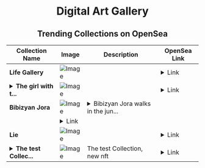 <div align="center">

# Digital Art Gallery

## Trending Collections on OpenSea

| Collection Name                       | Image                                                                                     | Description                       | OpenSea Link                                                                                          |
|---------------------------------------|-------------------------------------------------------------------------------------------|-----------------------------------|--------------------------------------------------------------------------------------------------------|
| **Life Gallery** | ![Image](https://i.seadn.io/s/raw/files/a483d0dcffc4da9f2ed3cd94b9af04b5.jpg?w=500&auto=format?w=200&auto=format) |  | <details><summary>Link</summary>[Life Gallery](https://opensea.io/collection/life-gallery-1)</details> |
| **<details><summary>The girl with t...</summary>The girl with the leaves</details>** | ![Image](https://i.seadn.io/s/raw/files/bf553774ce3cccc15b430d378e9901b3.jpg?w=500&auto=format?w=200&auto=format) |  | <details><summary>Link</summary>[The girl with the leaves](https://opensea.io/collection/the-girl-with-the-leaves)</details> |
| **Bibizyan Jora** | ![Image](https://i.seadn.io/s/raw/files/ecbe9df7262ff33df2a3de1d685db90b.jpg?w=500&auto=format?w=200&auto=format) | <details><summary>Bibizyan Jora walks in the jun...</summary>Bibizyan Jora walks in the jungle
</details> | <details><summary>Link</summary>[Bibizyan Jora](https://opensea.io/collection/bibizyan-jora)</details> |
| **Lie** | ![Image](https://i.seadn.io/s/raw/files/2aa4ff5e673929bae903858bc7d661dc.jpg?w=500&auto=format?w=200&auto=format) |  | <details><summary>Link</summary>[Lie](https://opensea.io/collection/lie-18)</details> |
| **<details><summary>The test Collec...</summary>The test Collection bol</details>** | ![Image](https://i.seadn.io/s/raw/files/4093700d32a7f927ad2089bd9dd9d3bc.png?w=500&auto=format?w=200&auto=format) | The test Collection, new nft | <details><summary>Link</summary>[The test Collection bol](https://opensea.io/collection/the-test-collection-bol)</details> |

</div>